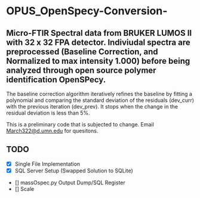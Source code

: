 # OPUS_OpenSpecy-Conversion-
## Micro-FTIR Spectral data from BRUKER LUMOS II with 32 x 32 FPA detector. Indiviudal spectra are preprocessed (Baseline Correction, and Normalized to max intensity 1.000) before being analyzed through open source polymer identification OpenSPecy. 

The baseline correction algorithm iteratively refines the baseline by fitting a polynomial and comparing the standard deviation of the residuals (dev_curr) with the previous iteration (dev_prev). It stops when the change in the residual deviation is less than 5%.

This is a preliminary code that is subjected to change. Email March322@d.umn.edu for quesitons. 

## TODO

- [x] Single File Implementation 
- [x] SQL Server Setup (Swapped Solution to SQLite)
- [] massOspec.py Output Dump/SQL Register
- [] Scale
